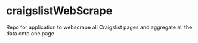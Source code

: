 # craigslistWebScrape
Repo for application to webscrape all Craigslist pages and aggregate all the data onto one page
